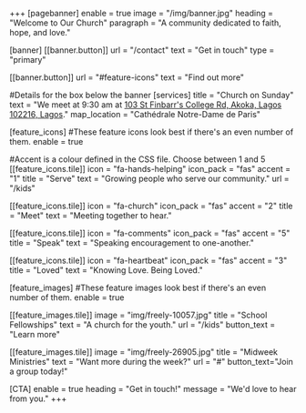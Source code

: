 +++
[pagebanner]
  enable = true
  image = "/img/banner.jpg"
  heading = "Welcome to Our Church"
  paragraph = "A community dedicated to faith, hope, and love."

[banner]
  [[banner.button]]
      url = "/contact"
      text = "Get in touch"
      type = "primary"

  [[banner.button]]
      url = "#feature-icons"
      text = "Find out more"

#Details for the box below the banner
[services]
  title = "Church on Sunday"
  text = "We meet at 9:30 am  at [103 St Finbarr's College Rd, Akoka, Lagos 102216, Lagos](https://www.google.com/maps/place/103+St+Finbarr's+College+Rd,+Akoka,+Lagos+102216,+Lagos/@6.5316584,3.383297,17z/data=!4m15!1m8!3m7!1s0x103b8d04dd2b7f4b:0x1a3b00177b8e36ad!2s103+St+Finbarr's+College+Rd,+Akoka,+Lagos+102216,+Lagos!3b1!8m2!3d6.5316531!4d3.3881679!16s%2Fg%2F11rzr53tqt!3m5!1s0x103b8d04dd2b7f4b:0x1a3b00177b8e36ad!8m2!3d6.5316531!4d3.3881679!16s%2Fg%2F11rzr53tqt?entry=ttu&g_ep=EgoyMDI1MDYyMy4yIKXMDSoASAFQAw%3D%3D)."
map_location = "Cathédrale Notre-Dame de Paris"

[feature_icons]
  #These feature icons look best if there's an even number of them.
  enable = true

  #Accent is a colour defined in the CSS file. Choose between 1 and 5
  [[feature_icons.tile]]
    icon = "fa-hands-helping"
    icon_pack = "fas"
    accent = "1"
    title = "Serve"
    text = "Growing people who serve our community."
    url = "/kids"

  [[feature_icons.tile]]
    icon = "fa-church"
    icon_pack = "fas"
    accent = "2"
    title = "Meet"
    text = "Meeting together to hear."

  [[feature_icons.tile]]
    icon = "fa-comments"
    icon_pack = "fas"
    accent = "5"
    title = "Speak"
    text = "Speaking encouragement to one-another."

  [[feature_icons.tile]]
    icon = "fa-heartbeat"
    icon_pack = "fas"
    accent = "3"
    title = "Loved"
    text = "Knowing Love. Being Loved."

[feature_images]
#These feature images look best if there's an even number of them.
  enable = true

  [[feature_images.tile]]
    image = "img/freely-10057.jpg"
    title = "School Fellowships"
    text = "A church for the youth."
    url = "/kids"
    button_text = "Learn more"

  [[feature_images.tile]]
    image = "img/freely-26905.jpg"
    title = "Midweek Ministries"
    text = "Want more during the week?"
    url = "#"
    button_text="Join a group today!"

[CTA]
  enable = true
  heading = "Get in touch!"
  message = "We'd love to hear from you."
+++
